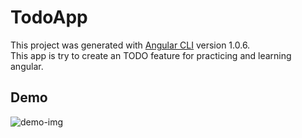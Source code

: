 # TodoApp

This project was generated with [Angular CLI](https://github.com/angular/angular-cli) version 1.0.6.  
This app is try to create an TODO feature for practicing and learning angular.

## Demo
![demo-img](https://github.com/evelynbaby15/TodoListApp/blob/master/todo-app-demo.gif?raw=true)
